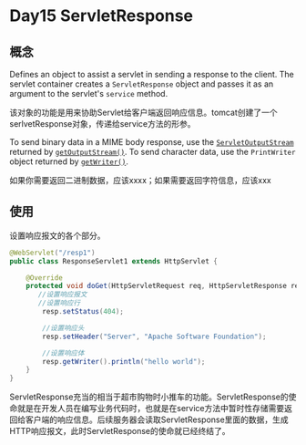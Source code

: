 # Day15 ServletResponse

## 概念

Defines an object to assist a servlet in sending a response to the client. The servlet container creates a `ServletResponse` object and passes it as an argument to the servlet's `service` method.

该对象的功能是用来协助Servlet给客户端返回响应信息。tomcat创建了一个serlvetResponse对象，传递给service方法的形参。

To send binary data in a MIME body response, use the [`ServletOutputStream`](https://tomcat.apache.org/tomcat-8.5-doc/servletapi/javax/servlet/ServletOutputStream.html) returned by [`getOutputStream()`](https://tomcat.apache.org/tomcat-8.5-doc/servletapi/javax/servlet/ServletResponse.html#getOutputStream()). To send character data, use the `PrintWriter` object returned by [`getWriter()`](https://tomcat.apache.org/tomcat-8.5-doc/servletapi/javax/servlet/ServletResponse.html#getWriter()).

如果你需要返回二进制数据，应该xxxx；如果需要返回字符信息，应该xxx



## 使用

设置响应报文的各个部分。

```java
@WebServlet("/resp1")
public class ResponseServlet1 extends HttpServlet {

    @Override
    protected void doGet(HttpServletRequest req, HttpServletResponse resp) throws ServletException, IOException {
       //设置响应报文
       //设置响应行
        resp.setStatus(404);

        //设置响应头
        resp.setHeader("Server", "Apache Software Foundation");

        //设置响应体
        resp.getWriter().println("hello world");
    }
}
```

ServletResponse充当的相当于超市购物时小推车的功能。ServletResponse的使命就是在开发人员在编写业务代码时，也就是在service方法中暂时性存储需要返回给客户端的响应信息。后续服务器会读取ServletResponse里面的数据，生成HTTP响应报文，此时ServletResponse的使命就已经终结了。



